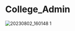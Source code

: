 # College_Admin

![20230802_160148 1](https://github.com/vaibhavaiscoder/College_Admin/assets/93149685/d66605ec-3471-4ebf-b53f-c7beb1eacb1f)
